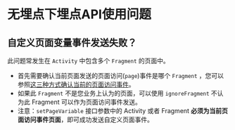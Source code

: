 # 无埋点下埋点API使用问题

## 自定义页面变量事件发送失败？

此问题常发生在 `Activity` 中包含多个 `Fragment` 的页面中。

* 首先需要确认当前页面发送的页面访问\(`page`\)事件是哪个 `Fragment` ，您可以参照[这三种方式确认当前的页面访问事件](class1.md#growingio-dui-yu-yi-dong-duan-ye-mian-de-ding-yi)。
* 如果此 `Fragment` 不是您业务上认为的页面，可以使用 `ignoreFragment` 不认为此 Fragment 可以作为页面访问事件发送。
* 注意：`setPageVariable` 接口参数中的 Activity 或者 Fragment **必须为当前页面访问事件页面**，即可成功发送自定义页面事件。

